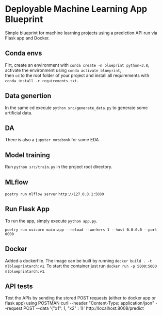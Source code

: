 # Deployable Machine Learning App Blueprint
Simple blueprint for machine learning projects using a prediction API run via Flask app and Docker.

## Conda envs
Firt, create an environment with
`conda create -n blueprint python=3.8`,\
activate the environment using
`conda activate blueprint`,\
then `cd` to the root folder of your project and install all requirements with
`conda install -r requirements.txt`.

## Data genertion
In the same cd execute `python src/generate_data.py` to generate some artificial data.


## DA
There is also a `jupyter notebook` for some EDA.

## Model training
Run `python src/train.py` in the project root directory.

## MLflow
`poetry run mlflow server`
`http://127.0.0.1:5000`

## Run Flask App
To run the app, simply execute `python app.py`.

`poetry run uvicorn main:app --reload --workers 1 --host 0.0.0.0 --port 8008`

## Docker
Added a dockerfile.
The image can be built by running
`docker build . -t mlblueprintarch:v1`.
To start the container just run `docker run -p 5000:5000 mlblueprintarch:v1`.


## API tests
Test the APIs by sending the stored POST requests (either to docker app or flask app) using POSTMAN
curl   --header "Content-Type: application/json"   --request POST   --data '{"x1": 1, "x2" : 1}'   http://localhost:8008/predict
